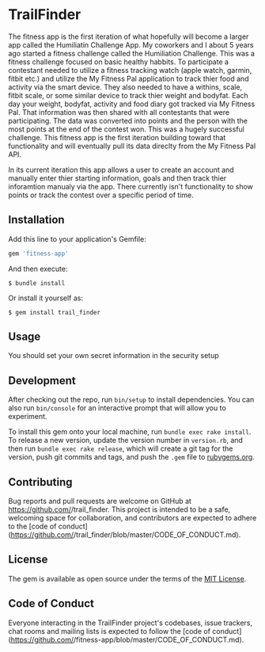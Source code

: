 # TrailFinder

The fitness app is the first iteration of what hopefully will become a larger app called the Humiliatin Challenge App.  My coworkers and I about 5 years ago started a fitness challenge called the Humiliation Challenge.  This was a fitness challenge focused on basic healthy habbits.  To participate a contestant needed to utilize a fitness tracking watch (apple watch, garmin, fitbit etc.) and utilize the My Fitness Pal application to track thier food and activity via the smart device.  They also needed to have a withins, scale, fitbit scale, or some similar device to track thier weight and bodyfat.  Each day your weight, bodyfat, activity and food diary got tracked via My Fitness Pal.  That information was then shared with all contestants that were participating.  The data was converted into points and the person with the most points at the end of the contest won.  This was a hugely successful challenge.  This fitness app is the first iteration building toward that functionality and will eventually pull its data direclty from the My Fitness Pal API.

In its current iteration this app allows a user to create an account and manually enter thier starting information, goals and then track thier inforamtion manualy via the app.  There currently isn't functionality to show points or track the contest over a specific period of time.

## Installation

Add this line to your application's Gemfile:

```ruby
gem 'fitness-app'
```

And then execute:

    $ bundle install

Or install it yourself as:

    $ gem install trail_finder

## Usage

You should set your own secret information in the security setup

## Development

After checking out the repo, run `bin/setup` to install dependencies. You can also run `bin/console` for an interactive prompt that will allow you to experiment.

To install this gem onto your local machine, run `bundle exec rake install`. To release a new version, update the version number in `version.rb`, and then run `bundle exec rake release`, which will create a git tag for the version, push git commits and tags, and push the `.gem` file to [rubygems.org](https://rubygems.org).

## Contributing

Bug reports and pull requests are welcome on GitHub at https://github.com/<github satodd1967>/trail_finder. This project is intended to be a safe, welcoming space for collaboration, and contributors are expected to adhere to the [code of conduct](https://github.com/<github satodd1967e>/trail_finder/blob/master/CODE_OF_CONDUCT.md).


## License

The gem is available as open source under the terms of the [MIT License](https://opensource.org/licenses/MIT).

## Code of Conduct

Everyone interacting in the TrailFinder project's codebases, issue trackers, chat rooms and mailing lists is expected to follow the [code of conduct](https://github.com/<github satodd1967>/fitness-app/blob/master/CODE_OF_CONDUCT.md).

